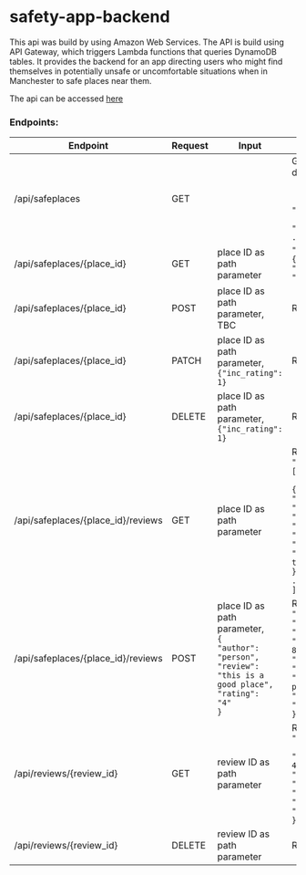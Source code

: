 # safety-app-backend

This api was build by using Amazon Web Services. The API is build using API Gateway, which triggers Lambda functions that queries DynamoDB tables.
It provides the backend for an app directing users who might find themselves in potentially unsafe or uncomfortable situations when in Manchester to safe places near them. 

The api can be accessed [here](https://2aw2ojaww1.execute-api.eu-west-2.amazonaws.com/api)


### Endpoints: 

Endpoint                           | Request | Input | Returns                                                                                                                                                                                                                                                                                                                                                  |
| ---------------------------------- | ------- | ------- | ------------------------------------------------------------------------------------------------------------------------------------------------------------------------------------------------------------------------------------------------------------------------------------------------------------------------------------------------------- |
| /api/safeplaces               | GET   |  | Gets all the safe places from the database. Returns <code>"Items": [ <br> {<br>  "place_id": "ChIJ0VTAWfCue0gRFM2lcIaciFY"},<br>  {"place_id": "ChIJB_4uquyxe0gRcLqDm4_2N4k"}, ...]</code>|                                                                                                                                                       |
| /api/safeplaces/{place_id}    | GET   | place ID as path parameter | <code>"Item": <br>{<br>"place_id": "ChIJ0VTAWfCue0gRFM2lcIaciFY"}</code>|                                                                                                                                                       |
| /api/safeplaces/{place_id}    | POST  | place ID as path parameter, <br> TBC  | Returns the posted safeplace |                                                                                                                                                       |
| /api/safeplaces/{place_id}    | PATCH  | place ID as path parameter, <br> <code>{"inc_rating": 1}</code>  | Returns the posted place. TBC </code>|                                                                                                                                                       |
| /api/safeplaces/{place_id}    | DELETE  | place ID as path parameter, <br> <code>{"inc_rating": 1}</code>  | Returns 204. |                                                                                                                                                       |
| /api/safeplaces/{place_id}/reviews   | GET  | place ID as path parameter  | Returns all reviews for a place. <code>"Items": <br>[ <br>{<br>"place_id": "ChIJ0VTAWfCue0gRFM2lcIaciFY",<br>"rating": "5",<br>"review_id": "1",<br>"author": "NotWeirdo",<br>"body": "Was turbo safe, man"<br>}<br>...<br>]</code>|                                                                                                                                                       |
| /api/safeplaces/{place_id}/reviews   | POST  | place ID as path parameter,<br><code>{<br>"author": "person",<br>"review": "this is a good place",<br>"rating": "4"<br>} | Returns the posted review. <code>{<br>"place_id": "ChIJ0VTAWfCue0gRFM2lcIaciFY",<br>"review_id": "0a16454f-1ef5-4f32-98c1-82255beff330", <br>"author": "person",<br>"review": "this is a good place",<br>"rating": "4"<br>}</code>|                                                                                                                                                       |
| /api/reviews/{review_id}    | GET   | review ID as path parameter | Returns the specfied review. <code>{<br>"rating": "5",<br> "review_id": "0a16454f-1ef5-4f32-98c1-82255beff330", <br>"place_id": "abcdef12345", <br>"body": "super safe", <br>"author": "me"<br>}</code>|                                                                                                                                                       |
| /api/reviews/{review_id}    | DELETE   | review ID as path parameter | Returns 204.|                                                                                                                                                       |
